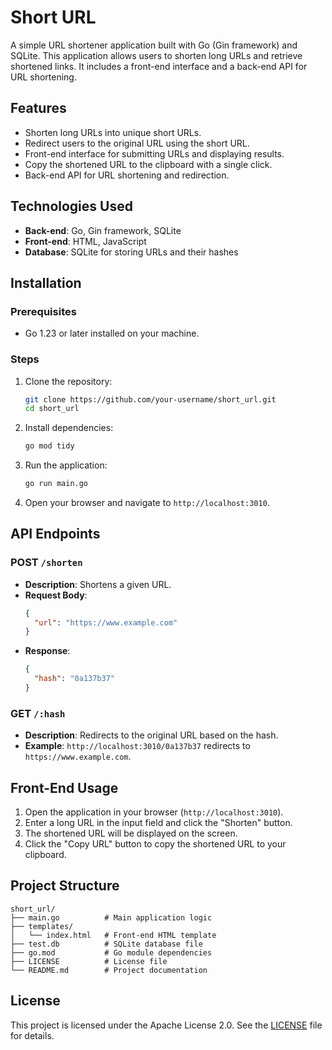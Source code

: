 # Short URL

A simple URL shortener application built with Go (Gin framework) and SQLite. This application allows users to shorten long URLs and retrieve shortened links. It includes a front-end interface and a back-end API for URL shortening.

## Features

- Shorten long URLs into unique short URLs.
- Redirect users to the original URL using the short URL.
- Front-end interface for submitting URLs and displaying results.
- Copy the shortened URL to the clipboard with a single click.
- Back-end API for URL shortening and redirection.

## Technologies Used

- **Back-end**: Go, Gin framework, SQLite
- **Front-end**: HTML, JavaScript
- **Database**: SQLite for storing URLs and their hashes

## Installation

### Prerequisites

- Go 1.23 or later installed on your machine.

### Steps

1. Clone the repository:
   ```bash
   git clone https://github.com/your-username/short_url.git
   cd short_url
   ```

2. Install dependencies:
   ```bash
   go mod tidy
   ```

3. Run the application:
   ```bash
   go run main.go
   ```

4. Open your browser and navigate to `http://localhost:3010`.

## API Endpoints

### POST `/shorten`

- **Description**: Shortens a given URL.
- **Request Body**:
  ```json
  {
    "url": "https://www.example.com"
  }
  ```
- **Response**:
  ```json
  {
    "hash": "0a137b37"
  }
  ```

### GET `/:hash`

- **Description**: Redirects to the original URL based on the hash.
- **Example**: `http://localhost:3010/0a137b37` redirects to `https://www.example.com`.

## Front-End Usage

1. Open the application in your browser (`http://localhost:3010`).
2. Enter a long URL in the input field and click the "Shorten" button.
3. The shortened URL will be displayed on the screen.
4. Click the "Copy URL" button to copy the shortened URL to your clipboard.

## Project Structure

```
short_url/
├── main.go          # Main application logic
├── templates/
│   └── index.html   # Front-end HTML template
├── test.db          # SQLite database file
├── go.mod           # Go module dependencies
├── LICENSE          # License file
└── README.md        # Project documentation
```

## License

This project is licensed under the Apache License 2.0. See the [LICENSE](LICENSE) file for details.
